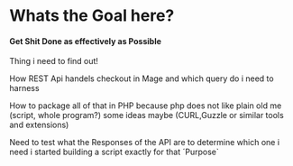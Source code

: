 # Whats the Goal here?

#### Get Shit Done as effectively as Possible

Thing i need to find out!

How REST Api handels checkout in Mage and which query do i need to harness

How to package all of that in PHP because php does not like plain old me (script, whole program?) some ideas maybe (CURL,Guzzle or similar tools and extensions)

Need to test what the Responses of the API are to determine which one i need i started building a script exactly for that ´Purpose`